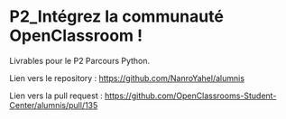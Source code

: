 # P2_Intégrez la communauté OpenClassroom !

Livrables pour le P2 Parcours Python.

Lien vers le repository : https://github.com/NanroYahel/alumnis

Lien vers la pull request : https://github.com/OpenClassrooms-Student-Center/alumnis/pull/135
